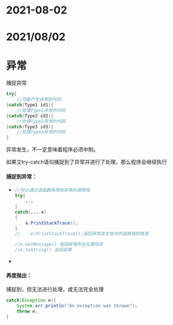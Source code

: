 # 2021-08-02
# 2021/08/02

# 异常

捕捉异常

```java
try{
    //可能产生异常的代码
}catch(Type1 id1){
    //处理Type1异常的代码
}catch(Type2 id2){
    //处理Type2异常的代码
}catch(Type3 id3){
    //处理Type3异常的代码
}
```



异常发生，不一定意味着程序必须中制。

如果又try-catch语句捕捉到了异常并进行了处理，那么程序会继续执行



#### 捕捉到异常：

- ```java
  //可以通过该函数来得到异常的调用栈
  try{
      ...
  }
  catch(... e)
  {
      e.PrintStackTrace();
  }
  //    e.PrintStackTrace();返回异常发生地方的调用栈的信息
  
  //e.GetMessage() 返回异常所在位置信息
  //e.toString() 返回异常
  ```

- 

#### 再度抛出：

捕捉到，但无法进行处理，或无法完全处理

```java
catch(Exception e){
    System.err.println("An exception was thrown");
    throw e;
}
```


